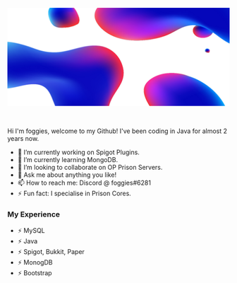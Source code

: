 

![Untitled-1](https://github.com/foggies1/foggies1/blob/main/Untitled-1.png?raw=true)

</br>

Hi I'm foggies, welcome to my Github! I've been coding in Java for almost 2 years now.

- 🔭 I’m currently working on Spigot Plugins.
- 🌱 I’m currently learning MongoDB.
- 👯 I’m looking to collaborate on OP Prison Servers.
- 💬 Ask me about anything you like!
- 📫 How to reach me: Discord @ foggies#6281
- ⚡ Fun fact: I specialise in Prison Cores.

### My Experience

- ⚡ MySQL
- ⚡ Java
- ⚡ Spigot, Bukkit, Paper
- ⚡ MonogDB
- ⚡ Bootstrap

</br>
